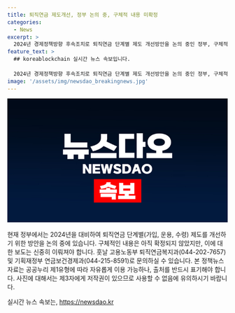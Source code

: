 ```yaml
---
title: 퇴직연금 제도개선, 정부 논의 중, 구체적 내용 미확정
categories:
  - News
excerpt: >
  2024년 경제정책방향 후속조치로 퇴직연금 단계별 제도 개선방안을 논의 중인 정부, 구체적 내용 미확정. 고용노동부, 기획재정부 문의. (044-202-7657, 044-215-8591) ※이미지 출처 : 정책브리핑 www.korea.kr
feature_text: >
  ## koreablockchain 실시간 뉴스 속보입니다.

  2024년 경제정책방향 후속조치로 퇴직연금 단계별 제도 개선방안을 논의 중인 정부, 구체적 내용 미확정. 고용노동부, 기획재정부 문의. (044-202-7657, 044-215-8591) ※이미지 출처 : 정책브리핑 www.korea.kr
image: '/assets/img/newsdao_breakingnews.jpg'
---
```


<p><img src="/assets/img/newsdao_breakingnews.jpg" alt="koreablockchain 속보" /></p>

<p>현재 정부에서는 2024년을 대비하여 퇴직연금 단계별(가입, 운용, 수령) 제도를 개선하기 위한 방안을 논의 중에 있습니다. 구체적인 내용은 아직 확정되지 않았지만, 이에 대한 보도는 신중히 이뤄져야 합니다. 훗날 고용노동부 퇴직연금복지과(044-202-7657) 및 기획재정부 연금보건경제과(044-215-8591)로 문의하실 수 있습니다. 본 정책뉴스 자료는 공공누리 제1유형에 따라 자유롭게 이용 가능하나, 출처를 반드시 표기해야 합니다. 사진에 대해서는 제3자에게 저작권이 있으므로 사용할 수 없음에 유의하시기 바랍니다.</p>
실시간 뉴스 속보는, <a href="https://newsdao.kr" rel="dofollow">https://newsdao.kr</a>


